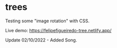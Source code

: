 # trees

Testing some "image rotation" with CSS.

Live demo: https://felipefigueiredo-tree.netlify.app/

Update 02/10/2022 - Added Song.

